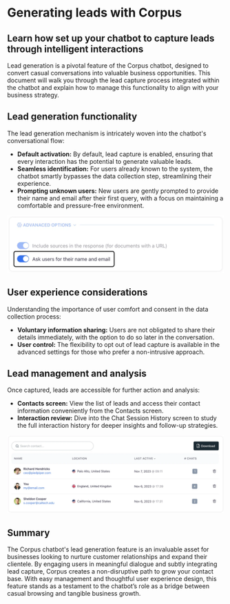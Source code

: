 # Generating leads with Corpus
## Learn how set up your chatbot to capture leads through intelligent interactions

Lead generation is a pivotal feature of the Corpus chatbot, designed to convert casual conversations into valuable business opportunities. This document will walk you through the lead capture process integrated within the chatbot and explain how to manage this functionality to align with your business strategy.

## Lead generation functionality

The lead generation mechanism is intricately woven into the chatbot's conversational flow:

- **Default activation:** By default, lead capture is enabled, ensuring that every interaction has the potential to generate valuable leads.
- **Seamless identification:** For users already known to the system, the chatbot smartly bypasses the data collection step, streamlining their experience.
- **Prompting unknown users:** New users are gently prompted to provide their name and email after their first query, with a focus on maintaining a comfortable and pressure-free environment.

![Corpus Chat: lead-capture](../media/lead-capture.webp)

## User experience considerations

Understanding the importance of user comfort and consent in the data collection process:

- **Voluntary information sharing:** Users are not obligated to share their details immediately, with the option to do so later in the conversation.
- **User control:** The flexibility to opt out of lead capture is available in the advanced settings for those who prefer a non-intrusive approach.

## Lead management and analysis

Once captured, leads are accessible for further action and analysis:

- **Contacts screen:** View the list of leads and access their contact information conveniently from the Contacts screen.
- **Interaction review:** Dive into the Chat Session History screen to study the full interaction history for deeper insights and follow-up strategies.

![Corpus Chat: contacts](../media/contacts.webp)

## Summary

The Corpus chatbot's lead generation feature is an invaluable asset for businesses looking to nurture customer relationships and expand their clientele. By engaging users in meaningful dialogue and subtly integrating lead capture, Corpus creates a non-disruptive path to grow your contact base. With easy management and thoughtful user experience design, this feature stands as a testament to the chatbot’s role as a bridge between casual browsing and tangible business growth.
